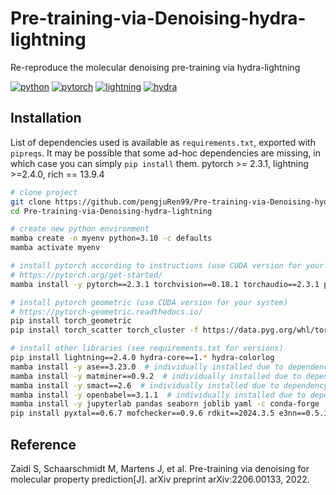# Pre-training-via-Denoising-hydra-lightning
Re-reproduce the molecular denoising pre-training via hydra-lightning

[![python](https://img.shields.io/badge/-Python_3.8_%7C_3.9_%7C_3.10-blue?logo=python&logoColor=white)](https://github.com/pre-commit/pre-commit)
[![pytorch](https://img.shields.io/badge/PyTorch_2.0+-ee4c2c?logo=pytorch&logoColor=white)](https://pytorch.org/get-started/locally/)
[![lightning](https://img.shields.io/badge/-Lightning_2.0+-792ee5?logo=pytorchlightning&logoColor=white)](https://pytorchlightning.ai/)
[![hydra](https://img.shields.io/badge/Config-Hydra_1.3-89b8cd)](https://hydra.cc/)


## Installation

List of dependencies used is available as `requirements.txt`, exported with `pipreqs`.
It may be possible that some ad-hoc dependencies are missing, in which case you can simply `pip install` them.
pytorch >= 2.3.1, lightning >=2.4.0, rich == 13.9.4

```bash
# clone project
git clone https://github.com/pengjuRen99/Pre-training-via-Denoising-hydra-lightning.git
cd Pre-training-via-Denoising-hydra-lightning

# create new python environment
mamba create -n myenv python=3.10 -c defaults
mamba activate myenv

# install pytorch according to instructions (use CUDA version for your system)
# https://pytorch.org/get-started/
mamba install -y pytorch==2.3.1 torchvision==0.18.1 torchaudio==2.3.1 pytorch-cuda=12.1 -c pytorch -c nvidia -c defaults

# install pytorch geometric (use CUDA version for your system)
# https://pytorch-geometric.readthedocs.io/
pip install torch_geometric
pip install torch_scatter torch_cluster -f https://data.pyg.org/whl/torch-2.3.0+cu121.html

# install other libraries (see requirements.txt for versions)
pip install lightning==2.4.0 hydra-core==1.* hydra-colorlog
mamba install -y ase==3.23.0  # individually installed due to dependency conflict
mamba install -y matminer==0.9.2  # individually installed due to dependency conflict
mamba install -y smact==2.6  # individually installed due to dependency conflict
mamba install -y openbabel==3.1.1  # individually installed due to dependency conflict
mamba install -y jupyterlab pandas seaborn joblib yaml -c conda-forge
pip install pyxtal==0.6.7 mofchecker==0.9.6 rdkit==2024.3.5 e3nn==0.5.1 posebusters==0.3.1 download==0.3.5 ipdb wandb rootutils rich pathos p-tqdm einops svgwrite cairosvg reportlab lmdb torchdiffeq huggingface_hub

```


## Reference

Zaidi S, Schaarschmidt M, Martens J, et al. Pre-training via denoising for molecular property prediction[J]. arXiv preprint arXiv:2206.00133, 2022.
